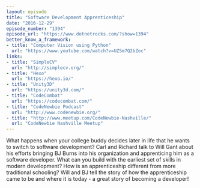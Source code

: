 ```yaml
---
layout: episode
title: "Software Development Apprenticeship"
date: "2016-12-29"
episode_number: "1394"
episode_url: "https://www.dotnetrocks.com/?show=1394"
better_know_a_framework:
- title: "Computer Vision using Python"
  url: "https://www.youtube.com/watch?v=UZSm7Q2bZoc"
links:
- title: "SimpleCV"
  url: "http://simplecv.org/"
- title: "Hexo"
  url: "https://hexo.io/"
- title: "Unity3D"
  url: "https://unity3d.com/"
- title: "CodeCombat"
  url: "https://codecombat.com/"
- title: "CodeNewbie Podcast"
  url: "http://www.codenewbie.org/"
- title: "http://www.meetup.com/CodeNewbie-Nashville/"
  url: "CodeNewbie Nashville Meetup"
---
```


What happens when your college buddy decides later in life that he wants to switch to software development? Carl and Richard talk to Will Gant about his efforts bringing BJ Burns into his organization and apprenticing him as a software developer. What can you build with the earliest set of skills in modern development? How is an apprenticeship different from more traditional schooling? Will and BJ tell the story of how the apprenticeship came to be and where it is today - a great story of becoming a developer!
